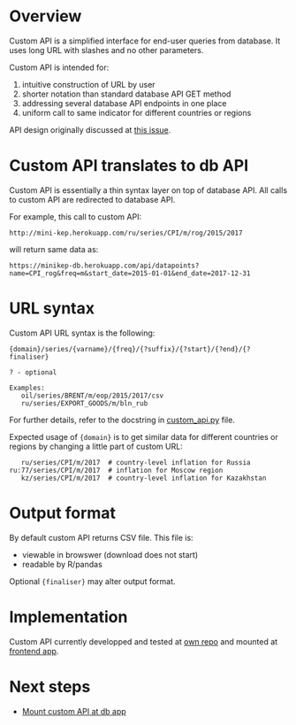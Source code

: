 Overview
========
Custom API is a simplified interface for end-user queries from database. 
It uses long URL with slashes and no other parameters.

Сustom API is intended for:

1. intuitive construction of URL by user
2. shorter notation than standard database API GET method 
3. addressing several database API endpoints in one place
4. uniform call to same indicator for different countries or regions

API design originally discussed at [this issue](https://github.com/mini-kep/frontend-app/issues/8).

Custom API translates to db API 
===============================

Custom API is essentially a thin syntax layer on top of database API. 
All calls to custom API are redirected to database API. 

For example, this call to custom API: 

```http://mini-kep.herokuapp.com/ru/series/CPI/m/rog/2015/2017```

will return same data as:

```https://minikep-db.herokuapp.com/api/datapoints?name=CPI_rog&freq=m&start_date=2015-01-01&end_date=2017-12-31```

   
URL syntax
==========

Custom API URL syntax is the following:

```
{domain}/series/{varname}/{freq}/{?suffix}/{?start}/{?end}/{?finaliser}

? - optional

Examples:
   oil/series/BRENT/m/eop/2015/2017/csv
   ru/series/EXPORT_GOODS/m/bln_rub   
```

For further details, refer to the docstring in 
[custom_api.py](https://github.com/mini-kep/helper-custom-api/blob/master/src/custom_api.py) file.

Expected usage of ```{domain}``` is to get similar data 
for different countries or regions by changing a little part of custom URL:

```
   ru/series/CPI/m/2017  # country-level inflation for Russia 
ru:77/series/CPI/m/2017  # inflation for Moscow region                         
   kz/series/CPI/m/2017  # country-level inflation for Kazakhstan
```

Output format
=============

By default custom API returns CSV file. This file is:

- viewable in browswer (download does not start)
- readable by R/pandas

Optional  ```{finaliser}``` may alter output format.
  
Implementation
==============

Custom API currently developped and tested at 
[own repo](https://github.com/mini-kep/helper-custom-api/blob/master/src/custom_api.py)
and mounted at [frontend app](https://github.com/mini-kep/frontend-app/blob/master/apps/views/time_series.py).

Next steps
==========

- [Mount custom API at db app](https://github.com/mini-kep/helpers/issues/13)
